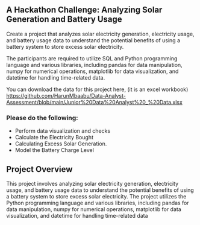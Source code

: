 
## A Hackathon Challenge: Analyzing Solar Generation and Battery Usage 

Create a project that analyzes solar electricity generation, electricity usage, and battery usage data to understand the potential benefits of using a battery system to store excess solar electricity. 

The participants are required to utilize SQL and Python programming language and various libraries, including pandas for data manipulation, numpy for numerical operations, matplotlib for data visualization, and datetime for handling time-related data.


You can download the data for this project here, (it is an excel workbook) 
 https://github.com/HarunMbaabu/Data-Analyst-Assessment/blob/main/Junior%20Data%20Analyst%20_%20Data.xlsx 

### Please do the following: 
 - Perform data visualization and checks
 - Calculate the Electricity Bought
 - Calculating Excess Solar Generation.
 - Model the Battery Charge Level


## Project Overview 
This project involves analyzing solar electricity generation, electricity usage, and battery usage data to understand the potential benefits of using a battery system to store excess solar electricity. The project utilizes the Python programming language and various libraries, including pandas for data manipulation, numpy for numerical operations, matplotlib for data visualization, and datetime for handling time-related data
